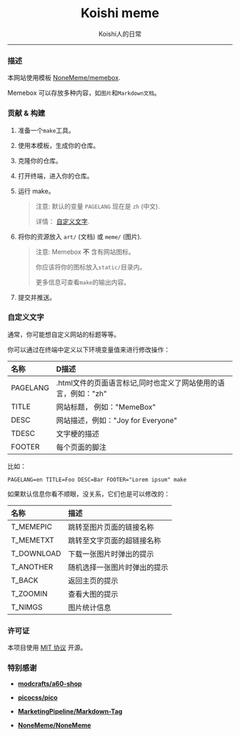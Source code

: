 <center><h1> Koishi meme </h1></center>

<center>Koishi人的日常</center>

* * *

### 描述

本网站使用模板 [NoneMeme/memebox](https://github.com/NoneMeme/memebox).

Memebox 可以存放多种内容，如`图片`和`Markdown文档`。

### 贡献 & 构建

1. 准备一个`make`工具。

2. 使用本模板，生成你的仓库。

3. 克隆你的仓库。

4. 打开终端，进入你的仓库。

5. 运行 make。

    > 注意: 默认的变量 `PAGELANG` 现在是 `zh` (中文).
    >
    > 详情： [自定义文字](#自定义文字).

6. 将你的资源放入 `art/` (文档) 或 `meme/` (图片).

    > 注意: Memebox **不** 含有网站图标。
    >
    > 你应该将你的图标放入`static/`目录内。
    >
    > 更多信息可查看`make`的输出内容。

7. 提交并推送。

### 自定义文字

通常，你可能想自定义网站的标题等等。

你可以通过在终端中定义以下环境变量值来进行修改操作：

|名称|D描述|
|:----|:----|
|PAGELANG|.html文件的页面语言标记,同时也定义了网站使用的语言，例如："zh"|
|TITLE|网站标题， 例如："MemeBox"|
|DESC|网站描述，例如："Joy for Everyone"|
|TDESC|文字梗的描述|
|FOOTER|每个页面的脚注|

比如：

    PAGELANG=en TITLE=Foo DESC=Bar FOOTER="Lorem ipsum" make

如果默认信息你看不顺眼，没关系，它们也是可以修改的：

|名称|描述|
|:----|:----|
|T_MEMEPIC|跳转至图片页面的链接名称|
|T_MEMETXT|跳转至文字页面的超链接名称|
|T_DOWNLOAD|下载一张图片时弹出的提示|
|T_ANOTHER|随机选择一张图片时弹出的提示|
|T_BACK|返回主页的提示|
|T_ZOOMIN|查看大图的提示|
|T_NIMGS|图片统计信息|

### 许可证

本项目使用 [MIT 协议](LICENSE) 开源。

### 特别感谢

- **[modcrafts/a60-shop](https://github.com/modcrafts/a60-shop)**

- **[picocss/pico](https://github.com/picocss/pico/tree/f9e97c0bf430df8fa3f730eb6a6e84f63d4a9b0c)**

- **[MarketingPipeline/Markdown-Tag](https://github.com/MarketingPipeline/Markdown-Tag)**

- **[NoneMeme/NoneMeme](https://github.com/NoneMeme/NoneMeme)**
